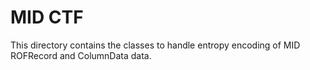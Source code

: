 <!-- doxy
\page refMUONMIDCTF MID CTF encoding library
/doxy -->

# MID CTF
This directory contains the classes to handle entropy encoding of MID
ROFRecord and ColumnData data.
